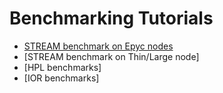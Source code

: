 # Benchmarking Tutorials

 - [STREAM benchmark on Epyc nodes](stream-on-epyc.md) 
 - [STREAM benchmark on Thin/Large node] 
 - [HPL benchmarks] 
 - [IOR benchmarks] 

